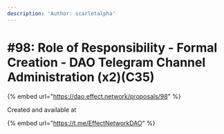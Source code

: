 ```yaml
---
description: 'Author: scarletalpha'
---
```


# #98: Role of Responsibility - Formal Creation - DAO Telegram Channel Administration (x2)(C35)

{% embed url="https://dao.effect.network/proposals/98" %}

Created and available at&#x20;

{% embed url="https://t.me/EffectNetworkDAO" %}

